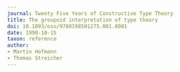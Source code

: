 ```yaml
---
journal: Twenty Five Years of Constructive Type Theory
title: The groupoid interpretation of type theory
doi: 10.1093/oso/9780198501275.001.0001
date: 1998-10-15
taxon: reference
author:
- Martin Hofmann
- Thomas Streicher
---
```


